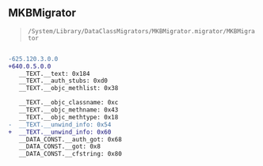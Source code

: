 ## MKBMigrator

> `/System/Library/DataClassMigrators/MKBMigrator.migrator/MKBMigrator`

```diff

-625.120.3.0.0
+640.0.5.0.0
   __TEXT.__text: 0x184
   __TEXT.__auth_stubs: 0xd0
   __TEXT.__objc_methlist: 0x38

   __TEXT.__objc_classname: 0xc
   __TEXT.__objc_methname: 0x43
   __TEXT.__objc_methtype: 0x18
-  __TEXT.__unwind_info: 0x54
+  __TEXT.__unwind_info: 0x60
   __DATA_CONST.__auth_got: 0x68
   __DATA_CONST.__got: 0x8
   __DATA_CONST.__cfstring: 0x80

```
